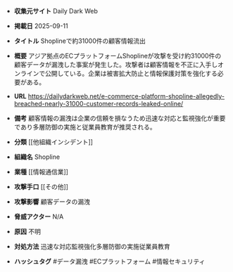 - **収集元サイト**
Daily Dark Web

- **掲載日**
2025-09-11

- **タイトル**
Shoplineで約31000件の顧客情報流出

- **概要**
アジア拠点のECプラットフォームShoplineが攻撃を受け約31000件の顧客データが漏洩した事案が発生した。攻撃者は顧客情報を不正に入手しオンラインで公開している。企業は被害拡大防止と情報保護対策を強化する必要がある。

- **URL**
https://dailydarkweb.net/e-commerce-platform-shopline-allegedly-breached-nearly-31000-customer-records-leaked-online/

- **備考**
顧客情報の漏洩は企業の信頼を損なうため迅速な対応と監視強化が重要であり多層防御の実施と従業員教育が推奨される。

- **分類**
[[他組織インシデント]]

- **組織名**
Shopline

- **業種**
[[情報通信業]]

- **攻撃手口**
[[その他]]

- **攻撃影響**
顧客データの漏洩

- **脅威アクター**
N/A

- **原因**
不明

- **対処方法**
迅速な対応監視強化多層防御の実施従業員教育

- **ハッシュタグ**
#データ漏洩 #ECプラットフォーム #情報セキュリティ
